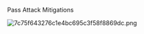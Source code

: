 Pass Attack Mitigations 

![7c75f643276c1e4bc695c3f58f8869dc.png](../../_resources/46b7808b9d2846208d1bec2b53acdd0b.png)